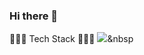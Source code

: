 ### Hi there 👋

<!--
**DevJihwan/DevJihwan** is a ✨ _special_ ✨ repository because its `README.md` (this file) appears on your GitHub profile.

Here are some ideas to get you started:

- 🔭 I’m currently working on ...
- 🌱 I’m currently learning ...
- 👯 I’m looking to collaborate on ...
- 🤔 I’m looking for help with ...
- 💬 Ask me about ...
- 📫 How to reach me: ...
- 😄 Pronouns: ...
- ⚡ Fun fact: ...
-->

👨🏻‍💻 Tech Stack 👨🏻‍💻
<img src="https://img.shields.io/badge/#F16822?style=flat-square&logo=Web3.js=white"/></a>&nbsp 



